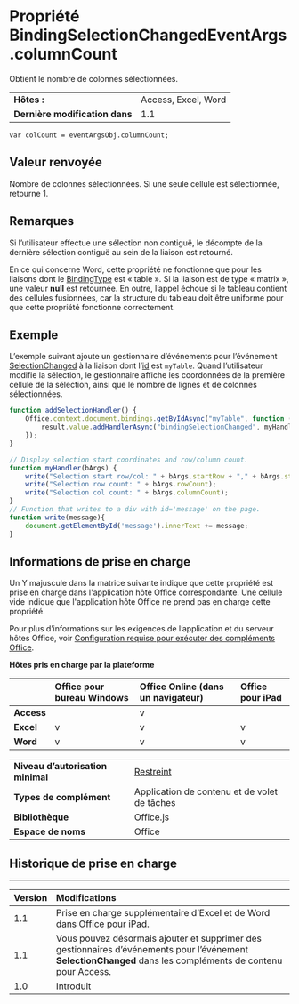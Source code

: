 
# <a name="bindingselectionchangedeventargs.columncount-property"></a>Propriété BindingSelectionChangedEventArgs.columnCount
Obtient le nombre de colonnes sélectionnées.

|||
|:-----|:-----|
|**Hôtes :**|Access, Excel, Word|
|**Dernière modification dans**|1.1|

```
var colCount = eventArgsObj.columnCount;
```


## <a name="return-value"></a>Valeur renvoyée

Nombre de colonnes sélectionnées. Si une seule cellule est sélectionnée, retourne 1.


## <a name="remarks"></a>Remarques

Si l’utilisateur effectue une sélection non contiguë, le décompte de la dernière sélection contiguë au sein de la liaison est retourné. 

En ce qui concerne Word, cette propriété ne fonctionne que pour les liaisons dont le [BindingType](../../reference/shared/bindingtype-enumeration.md) est « table ». Si la liaison est de type « matrix », une valeur **null** est retournée. En outre, l’appel échoue si le tableau contient des cellules fusionnées, car la structure du tableau doit être uniforme pour que cette propriété fonctionne correctement.


## <a name="example"></a>Exemple

L’exemple suivant ajoute un gestionnaire d’événements pour l’événement [SelectionChanged](../../reference/shared/binding.bindingselectionchangedevent.md) à la liaison dont l’[id](../../reference/shared/binding.id.md) est `myTable`. Quand l’utilisateur modifie la sélection, le gestionnaire affiche les coordonnées de la première cellule de la sélection, ainsi que le nombre de lignes et de colonnes sélectionnées.


```js
function addSelectionHandler() {
    Office.context.document.bindings.getByIdAsync("myTable", function (result) {
        result.value.addHandlerAsync("bindingSelectionChanged", myHandler);
    });
}

// Display selection start coordinates and row/column count.
function myHandler(bArgs) {
    write("Selection start row/col: " + bArgs.startRow + "," + bArgs.startColumn);
    write("Selection row count: " + bArgs.rowCount);
    write("Selection col count: " + bArgs.columnCount);
}
// Function that writes to a div with id='message' on the page.
function write(message){
    document.getElementById('message').innerText += message; 
}
```


## <a name="support-details"></a>Informations de prise en charge


Un Y majuscule dans la matrice suivante indique que cette propriété est prise en charge dans l'application hôte Office correspondante. Une cellule vide indique que l'application hôte Office ne prend pas en charge cette propriété.

Pour plus d’informations sur les exigences de l’application et du serveur hôtes Office, voir [Configuration requise pour exécuter des compléments Office](../../docs/overview/requirements-for-running-office-add-ins.md).


**Hôtes pris en charge par la plateforme**


| |**Office pour bureau Windows**|**Office Online (dans un navigateur)**|**Office pour iPad**|
|:-----|:-----|:-----|:-----|
|**Access**||v||
|**Excel**|v|v|v|
|**Word**|v|v|v|

|||
|:-----|:-----|
|**Niveau d’autorisation minimal**|[Restreint](../../docs/develop/requesting-permissions-for-api-use-in-content-and-task-pane-add-ins.md)|
|**Types de complément**|Application de contenu et de volet de tâches|
|**Bibliothèque**|Office.js|
|**Espace de noms**|Office|

## <a name="support-history"></a>Historique de prise en charge





****


|**Version**|**Modifications**|
|:-----|:-----|
|1.1|Prise en charge supplémentaire d’Excel et de Word dans Office pour iPad.|
|1.1|Vous pouvez désormais ajouter et supprimer des gestionnaires d’événements pour l’événement **SelectionChanged** dans les compléments de contenu pour Access.|
|1.0|Introduit|
